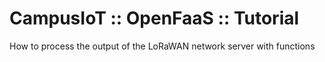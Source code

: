 # CampusIoT :: OpenFaaS :: Tutorial
How to process the output of the LoRaWAN network server with functions
